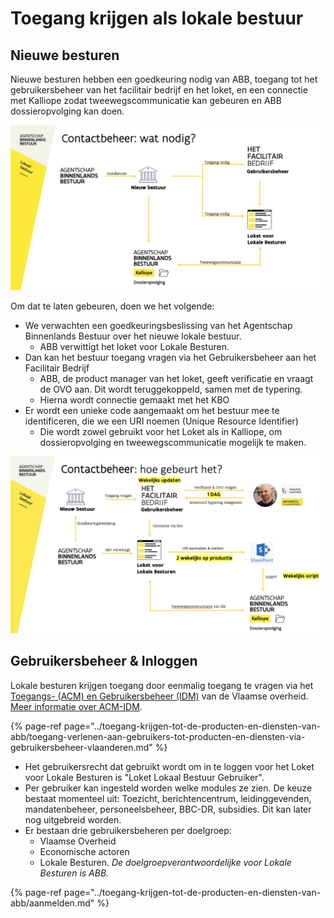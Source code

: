 # Toegang krijgen als lokale bestuur

## Nieuwe besturen

Nieuwe besturen hebben een goedkeuring nodig van ABB, toegang tot het gebruikersbeheer van het facilitair bedrijf en het loket, en een connectie met Kalliope zodat tweewegscommunicatie kan gebeuren en ABB dossieropvolging kan doen.

![Wat er nodig is](../../.gitbook/assets/screenshot-2021-06-30-at-10.17.09.png)

Om dat te laten gebeuren, doen we het volgende:

* We verwachten een goedkeuringsbeslissing van het Agentschap Binnenlands Bestuur over het nieuwe lokale bestuur.
  * ABB verwittigt het loket voor Lokale Besturen.
* Dan kan het bestuur toegang vragen via het Gebruikersbeheer aan het Facilitair Bedrijf
  * ABB, de product manager van het loket, geeft verificatie en vraagt de OVO aan. Dit wordt teruggekoppeld, samen met de typering.
  * Hierna wordt connectie gemaakt met het KBO
* Er wordt een unieke code aangemaakt om het bestuur mee te identificeren, die we een URI noemen \(Unique Resource Identifier\)
  * Die wordt zowel gebruikt voor het Loket als in Kalliope, om dossieropvolging en tweewegscommunicatie mogelijk te maken. 

![Hoe gebeurt het](../../.gitbook/assets/screenshot-2021-06-30-at-10.30.48.png)

## Gebruikersbeheer & Inloggen

Lokale besturen krijgen toegang door eenmalig toegang te vragen via het [Toegangs- \(ACM\) en Gebruikersbeheer \(IDM\)](https://gebruikersbeheer.vlaanderen.be/) van de Vlaamse overheid. [Meer informatie over ACM-IDM](../../ontwikkeling/architectuur/rechtenbeheer-and-inloggen.md).

{% page-ref page="../toegang-krijgen-tot-de-producten-en-diensten-van-abb/toegang-verlenen-aan-gebruikers-tot-producten-en-diensten-via-gebruikersbeheer-vlaanderen.md" %}

* Het gebruikersrecht dat gebruikt wordt om in te loggen voor het Loket voor Lokale Besturen is "Loket Lokaal Bestuur Gebruiker".
* Per gebruiker kan ingesteld worden welke modules ze zien. De keuze bestaat momenteel uit: Toezicht, berichtencentrum, leidinggevenden, mandatenbeheer, personeelsbeheer, BBC-DR, subsidies. Dit kan later nog uitgebreid worden.
* Er bestaan drie gebruikersbeheren per doelgroep:
  * Vlaamse Overheid​
  * Economische actoren​
  * Lokale Besturen.​ _De doelgroepverantwoordelijke voor Lokale Besturen is ABB._

{% page-ref page="../toegang-krijgen-tot-de-producten-en-diensten-van-abb/aanmelden.md" %}

